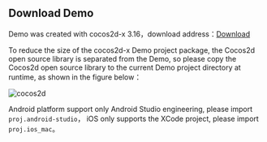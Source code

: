## Download Demo

Demo was created with cocos2d-x 3.16，download address：[Download](http://cnimg.dataverse.cn/upsdk/MyCppGame.zip "Download")

To reduce the size of the cocos2d-x Demo project package, the Cocos2d open source library is separated from the Demo, so please copy the Cocos2d open source library to the current Demo project directory at runtime, as shown in the figure below：

![cocos2d](http://docc.upltv.com/uploads/201804/5ad55580d4619_5ad55580.jpeg "cocos2d")

Android platform support only Android Studio engineering, please import `proj.android-studio`， iOS only supports the XCode project, please import `proj.ios_mac`。
